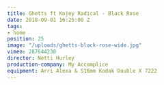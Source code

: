 ```yaml
---
title: Ghetts ft Kojey Radical - Black Rose
date: 2018-09-01 16:25:00 Z
tags:
- home
position: 25
image: "/uploads/ghetts-black-rose-wide.jpg"
vimeo: 287644230
director: Netti Hurley
production-company: My Accomplice
equipment: Arri Alexa & S16mm Kodak Double X 7222
---
```



